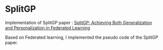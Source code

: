 # SplitGP

Implementation of SplitGP paper : [SplitGP: Achieving Both Generalization and Personalization in Federated Learning](https://doi.org/10.48550/arXiv.2212.08343)

Based on Federated learning, I implemented the pseudo code of the SplitGP paper.

